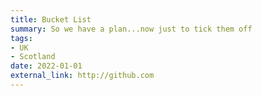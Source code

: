 ```yaml
---
title: Bucket List
summary: So we have a plan...now just to tick them off
tags:
- UK
- Scotland
date: 2022-01-01
external_link: http://github.com
---
```

